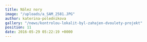 ```yaml
---
title: Nález nory
image: "/uploads/a_SAM_2581.JPG"
author: katerina-polednikova
gallery: "/news/kontrolou-lokalit-byl-zahajen-dvoulety-projekt"
position: 11
date: 2016-05-29 05:22:19 +0000
---
```

